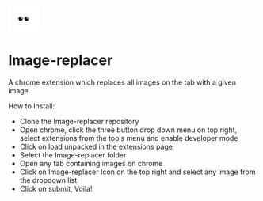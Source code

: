 ![](sunglassic.png)
# Image-replacer   
A chrome extension which replaces all images on the tab with a given image.   
     
How to Install:    
* Clone the Image-replacer repository    
* Open chrome, click the three button drop down menu on top right, select extensions from the tools menu and enable developer mode      
* Click on load unpacked in the extensions page 
* Select the Image-replacer folder
* Open any tab containing images on chrome       
* Click on Image-replacer Icon on the top right and select any image from the dropdown list      
* Click on submit, Voila!      

